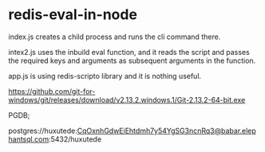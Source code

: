 # redis-eval-in-node

index.js creates a child process and runs the cli command there.

intex2.js uses the inbuild eval function, and it reads the script and passes the required keys and arguments as subsequent arguments in the function.

app.js is using redis-scripto library and it is nothing useful.


https://github.com/git-for-windows/git/releases/download/v2.13.2.windows.1/Git-2.13.2-64-bit.exe


PGDB;

postgres://huxutede:CqOxnhGdwEiEhtdmh7y54YgSG3ncnRq3@babar.elephantsql.com:5432/huxutede

